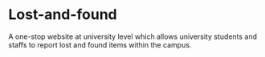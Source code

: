 # Lost-and-found
A one-stop website at university level which allows university students and staffs to report lost and found items within the campus.
